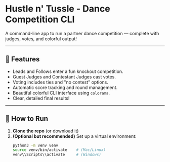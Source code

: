 # Hustle n' Tussle - Dance Competition CLI

A command-line app to run a partner dance competition — complete with judges, votes, and colorful output!

---

## 🕺 Features
- Leads and Follows enter a fun knockout competition.
- Guest Judges and Contestant Judges cast votes.
- Voting includes ties and \"no contest\" options.
- Automatic score tracking and round management.
- Beautiful colorful CLI interface using `colorama`.
- Clear, detailed final results!

---

## 🚀 How to Run

1. **Clone the repo** (or download it)
2. **(Optional but recommended)** Set up a virtual environment:
   ```bash
   python3 -m venv venv
   source venv/bin/activate    # (Mac/Linux)
   venv\\Scripts\\activate     # (Windows)

